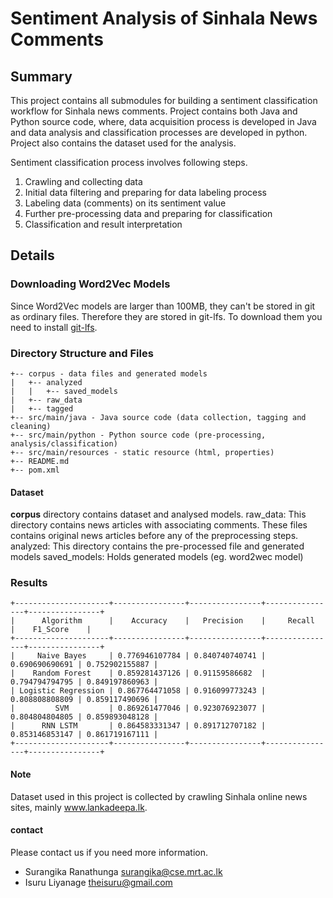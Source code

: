 Sentiment Analysis of Sinhala News Comments
============================================

## Summary
This project contains all submodules for building a sentiment classification workflow for Sinhala
news comments. Project contains both Java and Python source code, where,
data acquisition process is developed in Java and data analysis and classification processes are 
developed in python. Project also contains the dataset used for the analysis. 

Sentiment classification process involves following steps.
1. Crawling and collecting data
2. Initial data filtering and preparing for data labeling process
3. Labeling data (comments) on its sentiment value
4. Further pre-processing data and preparing for classification
5. Classification and result interpretation

## Details

### Downloading Word2Vec Models
Since Word2Vec models are larger than 100MB, they can't be stored in git as ordinary files. 
Therefore they are stored in git-lfs. To download them you need to install [git-lfs](https://git-lfs.github.com/).

### Directory Structure and Files
```
+-- corpus - data files and generated models  
|   +-- analyzed  
|   |   +-- saved_models  
|   +-- raw_data  
|   +-- tagged  
+-- src/main/java - Java source code (data collection, tagging and cleaning)  
+-- src/main/python - Python source code (pre-processing, analysis/classification)  
+-- src/main/resources - static resource (html, properties)  
+-- README.md    
+-- pom.xml    
```

#### Dataset
**corpus** directory contains dataset and analysed models.
raw_data: This directory contains news articles with associating comments. These files contains original news articles before any of the preprocessing steps.
analyzed: This directory contains the pre-processed file and generated models
saved_models: Holds generated models (eg. word2wec model)

### Results
```
+---------------------+----------------+----------------+----------------+----------------+
|      Algorithm      |    Accuracy    |   Precision    |     Recall     |    F1_Score    |
+---------------------+----------------+----------------+----------------+----------------+
|     Naive Bayes     | 0.776946107784 | 0.840740740741 | 0.690690690691 | 0.752902155887 |
|    Random Forest    | 0.859281437126 | 0.91159586682  | 0.794794794795 | 0.849197860963 |
| Logistic Regression | 0.867764471058 | 0.916099773243	| 0.808808808809 | 0.859117490696 |
|         SVM         | 0.869261477046 | 0.923076923077 | 0.804804804805 | 0.859893048128 |
|      RNN LSTM       | 0.864583331347 | 0.891712707182	| 0.853146853147 | 0.861719167111 |
+---------------------+----------------+----------------+----------------+----------------+
```

#### Note
Dataset used in this project is collected by crawling Sinhala online news sites, mainly www.lankadeepa.lk.


#### contact
Please contact us if you need more information.  
- Surangika Ranathunga <surangika@cse.mrt.ac.lk>
- Isuru Liyanage <theisuru@gmail.com> 